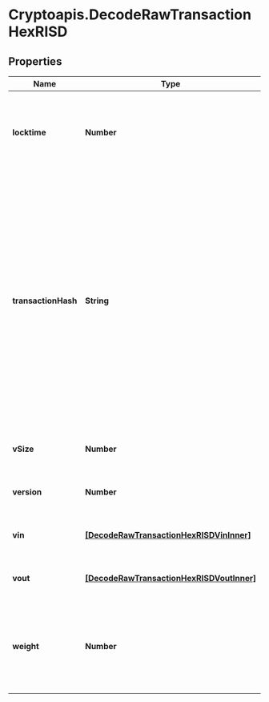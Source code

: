 # Cryptoapis.DecodeRawTransactionHexRISD

## Properties

Name | Type | Description | Notes
------------ | ------------- | ------------- | -------------
**locktime** | **Number** | Represents the time at which a particular transaction can be added to the blockchain. | 
**transactionHash** | **String** | Represents the same as transactionId for account-based protocols like Ethereum, while it could be different in UTXO-based protocols like Bitcoin. E.g., in UTXO-based protocols hash is different from transactionId for SegWit transactions. | 
**vSize** | **Number** | Represents the virtual size of this transaction. | 
**version** | **Number** | Represents transaction version number. | 
**vin** | [**[DecodeRawTransactionHexRISDVinInner]**](DecodeRawTransactionHexRISDVinInner.md) | Represents the transaction inputs. | 
**vout** | [**[DecodeRawTransactionHexRISDVoutInner]**](DecodeRawTransactionHexRISDVoutInner.md) | Represents the transaction outputs. | 
**weight** | **Number** | Represents the size of a block, measured in weight units and including the segwit discount. | [optional] 


